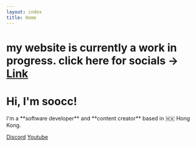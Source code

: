 ```yaml
---
layout: index
title: Home
---
```


<h1>my website is currently a work in progress. click here for socials -> <a href="www.linktr.ee/soocc">Link</a></h1>
<h1 id="hi-im-soocc" class="anim-typewriter">Hi, I'm soocc!</h1>
<p markdown="1">I'm a **software developer** and **content creator** based in 🇭🇰 Hong Kong.</p>

<a id="discord-btn" class="btn" href="https://discord.gg/72UPzkfxXM">Discord</a>
<a id="youtube-btn" class="btn m-2" href="https://youtube.com/sooccc">Youtube</a>
